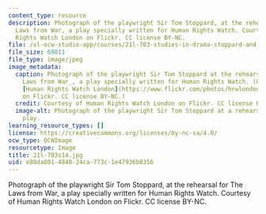 ```yaml
---
content_type: resource
description: Photograph of the playwright Sir Tom Stoppard, at the rehearsal for The
  Laws from War, a play specially written for Human Rights Watch. Courtesy of Human
  Rights Watch London on Flickr. CC license BY-NC.
file: /ol-ocw-studio-app/courses/21l-703-studies-in-drama-stoppard-and-company-spring-2014/e88da801484024ca773c1e47936b8356_21l-703s14.jpg
file_size: 69811
file_type: image/jpeg
image_metadata:
  caption: Photograph of the playwright Sir Tom Stoppard at the rehearsal for _The
    Laws from War_, a play specially written for Human Rights Watch. (Courtesy of
    [Human Rights Watch London](https://www.flickr.com/photos/hrwlondon/4659980814/in/photostream/)
    on Flickr. CC license BY-NC.)
  credit: Courtesy of Human Rights Watch London on Flickr. CC license BY-NC.
  image-alt: Photograph of the playwright Sir Tom Stoppard at a rehearsal for a new
    play.
learning_resource_types: []
license: https://creativecommons.org/licenses/by-nc-sa/4.0/
ocw_type: OCWImage
resourcetype: Image
title: 21l-703s14.jpg
uid: e88da801-4840-24ca-773c-1e47936b8356
---
```

Photograph of the playwright Sir Tom Stoppard, at the rehearsal for The Laws from War, a play specially written for Human Rights Watch. Courtesy of Human Rights Watch London on Flickr. CC license BY-NC.